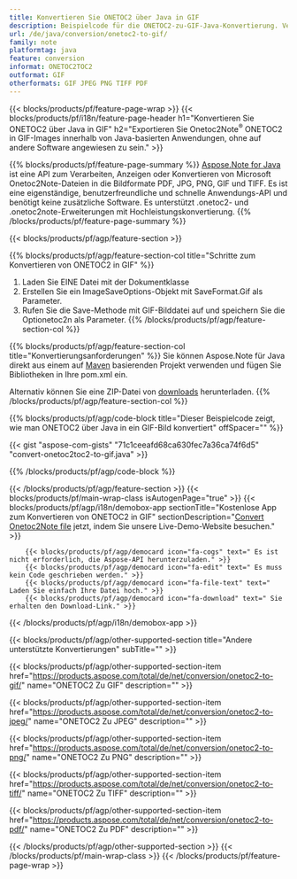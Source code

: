 ```yaml
---
title: Konvertieren Sie ONETOC2 über Java in GIF
description: Beispielcode für die ONETOC2-zu-GIF-Java-Konvertierung. Verwenden Sie den API-Beispielcode für die Batch-Konvertierung von ONETOC2-Dateien in GIF in jeder Java-basierten Anwendung. 
url: /de/java/conversion/onetoc2-to-gif/
family: note
platformtag: java
feature: conversion
informat: ONETOC2TOC2
outformat: GIF
otherformats: GIF JPEG PNG TIFF PDF
---
```

{{< blocks/products/pf/feature-page-wrap >}}
{{< blocks/products/pf/i18n/feature-page-header h1="Konvertieren Sie ONETOC2 über Java in GIF" h2="Exportieren Sie Onetoc2Note<sup>&reg;</sup> ONETOC2 in GIF-Images innerhalb von Java-basierten Anwendungen, ohne auf andere Software angewiesen zu sein." >}}

{{% blocks/products/pf/feature-page-summary %}}
[Aspose.Note for Java](https://products.aspose.com/note/java/) ist eine API zum Verarbeiten, Anzeigen oder Konvertieren von Microsoft Onetoc2Note-Dateien in die Bildformate PDF, JPG, PNG, GIF und TIFF. Es ist eine eigenständige, benutzerfreundliche und schnelle Anwendungs-API und benötigt keine zusätzliche Software. Es unterstützt .onetoc2- und .onetoc2note-Erweiterungen mit Hochleistungskonvertierung.
{{% /blocks/products/pf/feature-page-summary  %}}

{{< blocks/products/pf/agp/feature-section >}}

{{% blocks/products/pf/agp/feature-section-col title="Schritte zum Konvertieren von ONETOC2 in GIF" %}}
1. Laden Sie EINE Datei mit der Dokumentklasse
2. Erstellen Sie ein ImageSaveOptions-Objekt mit SaveFormat.Gif als Parameter.
3. Rufen Sie die Save-Methode mit GIF-Bilddatei auf und speichern Sie die Optionetoc2n als Parameter.
{{% /blocks/products/pf/agp/feature-section-col %}}

{{% blocks/products/pf/agp/feature-section-col title="Konvertierungsanforderungen" %}}
Sie können Aspose.Note für Java direkt aus einem auf [Maven](https://repository.aspose.com/webapp/#/artifacts/browse/tree/General/repo/com/aspose/aspose-note) basierenden Projekt verwenden und fügen Sie Bibliotheken in Ihre pom.xml ein.

Alternativ können Sie eine ZIP-Datei von [downloads](https://downloads.aspose.com/note/java) herunterladen.
{{% /blocks/products/pf/agp/feature-section-col %}}

{{% blocks/products/pf/agp/code-block title="Dieser Beispielcode zeigt, wie man ONETOC2 über Java in ein GIF-Bild konvertiert" offSpacer="" %}}

{{< gist "aspose-com-gists" "71c1ceeafd68ca630fec7a36ca74f6d5" "convert-onetoc2toc2-to-gif.java" >}}

{{% /blocks/products/pf/agp/code-block %}}

{{< /blocks/products/pf/agp/feature-section >}}
{{< blocks/products/pf/main-wrap-class isAutogenPage="true" >}}
{{< blocks/products/pf/agp/i18n/demobox-app sectionTitle="Kostenlose App zum Konvertieren von ONETOC2 in GIF" sectionDescription="[Convert Onetoc2Note file](https://products.aspose.app/note/conversion/onetoc2note-to-gif) jetzt, indem Sie unsere Live-Demo-Website besuchen." >}}

        {{< blocks/products/pf/agp/democard icon="fa-cogs" text=" Es ist nicht erforderlich, die Aspose-API herunterzuladen." >}}
        {{< blocks/products/pf/agp/democard icon="fa-edit" text=" Es muss kein Code geschrieben werden." >}}
        {{< blocks/products/pf/agp/democard icon="fa-file-text" text=" Laden Sie einfach Ihre Datei hoch." >}}
        {{< blocks/products/pf/agp/democard icon="fa-download" text=" Sie erhalten den Download-Link." >}}
		
{{< /blocks/products/pf/agp/i18n/demobox-app >}}

{{< blocks/products/pf/agp/other-supported-section title="Andere unterstützte Konvertierungen" subTitle="" >}}

{{< blocks/products/pf/agp/other-supported-section-item href="https://products.aspose.com/total/de/net/conversion/onetoc2-to-gif/" name="ONETOC2 Zu GIF" description="" >}}

{{< blocks/products/pf/agp/other-supported-section-item href="https://products.aspose.com/total/de/net/conversion/onetoc2-to-jpeg/" name="ONETOC2 Zu JPEG" description="" >}}

{{< blocks/products/pf/agp/other-supported-section-item href="https://products.aspose.com/total/de/net/conversion/onetoc2-to-png/" name="ONETOC2 Zu PNG" description="" >}}

{{< blocks/products/pf/agp/other-supported-section-item href="https://products.aspose.com/total/de/net/conversion/onetoc2-to-tiff/" name="ONETOC2 Zu TIFF" description="" >}}

{{< blocks/products/pf/agp/other-supported-section-item href="https://products.aspose.com/total/de/net/conversion/onetoc2-to-pdf/" name="ONETOC2 Zu PDF" description="" >}}



{{< /blocks/products/pf/agp/other-supported-section >}}
{{< /blocks/products/pf/main-wrap-class >}}
{{< /blocks/products/pf/feature-page-wrap >}}